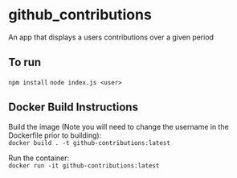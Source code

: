 # github_contributions
An app that displays a users contributions over a given period

## To run
`npm install`
`node index.js <user>`


## Docker Build Instructions

Build the image (Note you will need to change the username in the Dockerfile prior to building):  
`docker build . -t github-contributions:latest`

Run the container:  
`docker run -it github-contributions:latest`

